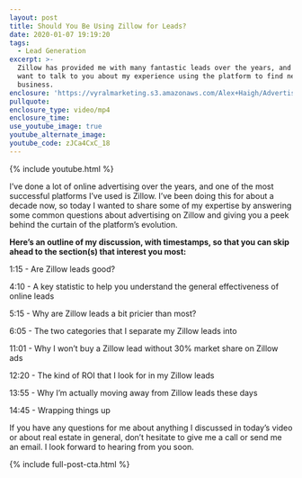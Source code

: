 ```yaml
---
layout: post
title: Should You Be Using Zillow for Leads?
date: 2020-01-07 19:19:20
tags:
  - Lead Generation
excerpt: >-
  Zillow has provided me with many fantastic leads over the years, and today I
  want to talk to you about my experience using the platform to find new
  business.
enclosure: 'https://vyralmarketing.s3.amazonaws.com/Alex+Haigh/Advertising+On+Zillow.mp4'
pullquote:
enclosure_type: video/mp4
enclosure_time:
use_youtube_image: true
youtube_alternate_image:
youtube_code: zJCa4CxC_18
---
```


{% include youtube.html %}

I’ve done a lot of online advertising over the years, and one of the most successful platforms I’ve used is Zillow. I’ve been doing this for about a decade now, so today I wanted to share some of my expertise by answering some common questions about advertising on Zillow and giving you a peek behind the curtain of the platform’s evolution.

**Here’s an outline of my discussion, with timestamps, so that you can skip ahead to the section(s) that interest you most:**

1:15 - Are Zillow leads good?&nbsp;

4:10 - A key statistic to help you understand the general effectiveness of online leads

5:15 - Why are Zillow leads a bit pricier than most?

6:05 - The two categories that I separate my Zillow leads into

11:01 - Why I won’t buy a Zillow lead without 30% market share on Zillow ads

12:20 - The kind of ROI that I look for in my Zillow leads

13:55 - Why I’m actually moving away from Zillow leads these days

14:45 - Wrapping things up

If you have any questions for me about anything I discussed in today’s video or about real estate in general, don’t hesitate to give me a call or send me an email. I look forward to hearing from you soon.

{% include full-post-cta.html %}

&nbsp;